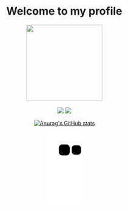 <div align="center">
  <h1>Welcome to my profile</h1>
</div>
<p align="center">
  <img src="https://media.tenor.com/Bn8sxwFw-F4AAAAi/catjam-cat.gif" width=200p height=200p />
</p>
 <p align="center">
   <img src="https://img.shields.io/badge/c++-%2300599C.svg?style=for-the-badge&logo=c%2B%2B&logoColor=white"/>
   <img src="https://img.shields.io/badge/html5-%23E34F26.svg?style=for-the-badge&logo=html5&logoColor=white" />
 </p>
<div align="center">
  <a href="https://github.com/anuraghazra/github-readme-stats">
    <img src="https://github-readme-stats.vercel.app/api?username=Alessio-Daniel&theme=transparent" alt="Anurag's GitHub stats" />
  </a>
</div>
<p align="center">
  <img src="https://github.com/Alessio-Daniel/read-me/blob/output/github-contribution-grid-snake.svg" alt="snake animation" />
</p>


